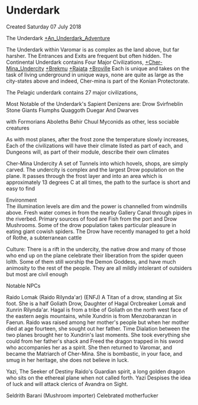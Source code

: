 # Underdark
Created Saturday 07 July 2018

The Underdark
[+An_Underdark_Adventure](./Underdark/An_Underdark_Adventure.markdown) 

 The Underdark within Varomar is as complex as the land above, but far harsher. The Entrances and Exits are frequent but often hidden. 
 The Continental Underdark contains Four  Major Civilizations,
[+Cher-Mina_Undercity](./Underdark/Cher-Mina_Undercity.markdown) 
[+Brekmu](./Underdark/Brekmu.markdown) 
[+Rajata](./Underdark/Rajata.markdown) 
[+Broville](./Underdark/Broville.markdown) 
 Each is unique and takes on the task of living underground in unique ways, none are quite as large as the city-states above and indeed, Cher-mina is part of the Konian Protectorate.
 
The Pelagic underdark contains 27 major civilizations, 

 Most Notable of the Underdark's Sapient Denizens are:
Drow
Svirfneblin
Stone Giants
Flumphs
Quaggoth
Duegar And Dwarves
	
 with
Formorians
Aboleths
Behir
Chuul
Myconids
 as other, less sociable creatures


As with most planes, after the frost zone the temperature slowly increases, Each of the civilizations will have their climate listed as part of each, and Dungeons will, as part of their module, describe their own climates 



Cher-Mina Undercity
A set of Tunnels into which hovels, shops, are simply carved. The undercity is complex and the largest Drow population on the plane. It passes through the frost layer and into an area which is approximately 13 degrees C at all times, the path to the surface is short and easy to find 
	
 Environment	
The illumination levels are dim and the power is channelled from windmills above. Fresh water comes in from the nearby Gallery Canal through pipes in the riverbed. 
Primary sources of food are Fish from the port and Drow Mushrooms. Some of the drow population takes particular pleasure in eating giant cowish spiders. The Drow have recently managed to get a hold of Rothe, a subterranean cattle
	
 Culture:
There is a rift in the undercity, the native drow and many of those who end up on the plane celebrate their liberation from the spider queen lolth. Some of them still worship the Demon Goddess, and have much animosity to the rest of the people. They are all mildly intolerant of outsiders but most are civil enough
	
 Notable NPCs
 
 Raido Lomak (Raido Rilynda'ar) (ENFJ)
A Titan of a drow, standing at Six foot. She is a half Goliath Drow, Daughter of Hagal Orcbreaker Lomak and Xunrin Rilynda'ar. Hagal is from a tribe of Goliath on the north west face of the eastern aegis mountains, while Xundrin is from Menzobaranzan in Faerun. Raido was raised among her mother's people but when her mother died at age fourteen, she sought out her father. Time Dialation between the two planes brought her to Xundrin's last moments. She took everything she could from her father's shack and Freed the dragon trapped in his sword who accompanies her as a spirit. She then returned to Varomar, and became the Matriarch of Cher-Mina. She is bombastic, in your face, and smug in her heritage, she does not believe in luck. 
	
 Yazi, The Seeker of Destiny
Raido's Guardian spirit, a long golden dragon who sits on the ethereal plane when not called forth. Yazi Despises the idea of luck and will attack clerics of Avandra on Sight.
	
	
 Seldrith Barani (Mushroom importer)
Celebrated motherfucker


